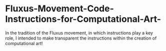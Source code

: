 # Fluxus-Movement-Code-Instructions-for-Computational-Art-
In the tradition of the Fluxus movement, in which instructions play a key role, I intended to make transparent the instructions within the creation of computational art!
